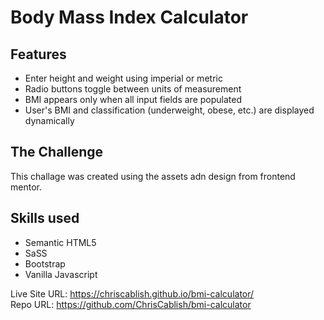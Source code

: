 # Body Mass Index Calculator

## Features
- Enter height and weight using imperial or metric  
- Radio buttons toggle between units of measurement  
- BMI appears only when all input fields are populated  
- User's BMI and classification (underweight, obese, etc.) are displayed dynamically   

## The Challenge   
This challage was created using the assets adn design from frontend mentor.     

## Skills used   
- Semantic HTML5  
- SaSS  
- Bootstrap  
- Vanilla Javascript  

Live Site URL: https://chriscablish.github.io/bmi-calculator/  
Repo URL: https://github.com/ChrisCablish/bmi-calculator

